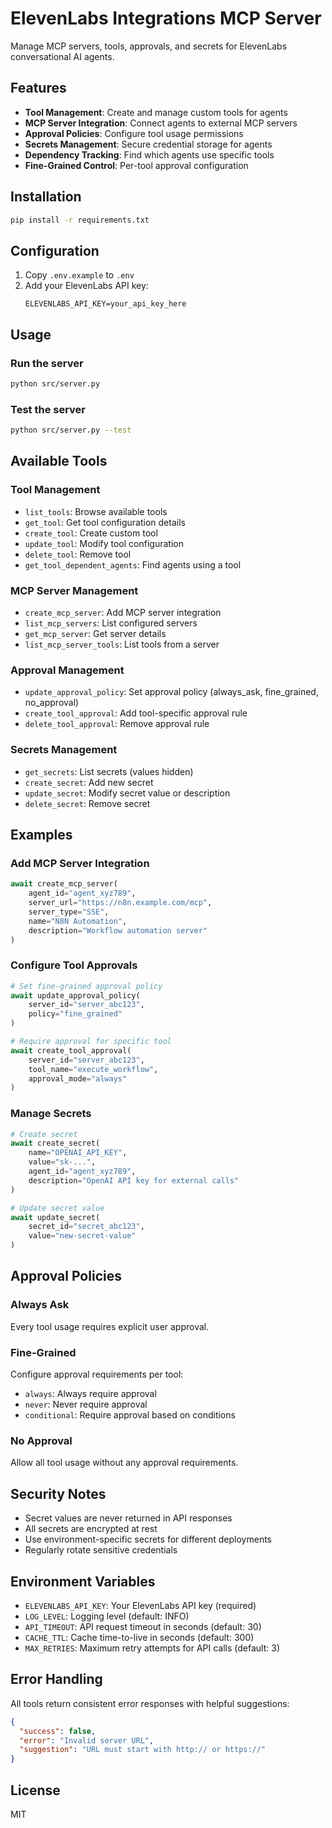 # ElevenLabs Integrations MCP Server

Manage MCP servers, tools, approvals, and secrets for ElevenLabs conversational AI agents.

## Features

- **Tool Management**: Create and manage custom tools for agents
- **MCP Server Integration**: Connect agents to external MCP servers
- **Approval Policies**: Configure tool usage permissions
- **Secrets Management**: Secure credential storage for agents
- **Dependency Tracking**: Find which agents use specific tools
- **Fine-Grained Control**: Per-tool approval configuration

## Installation

```bash
pip install -r requirements.txt
```

## Configuration

1. Copy `.env.example` to `.env`
2. Add your ElevenLabs API key:
   ```
   ELEVENLABS_API_KEY=your_api_key_here
   ```

## Usage

### Run the server

```bash
python src/server.py
```

### Test the server

```bash
python src/server.py --test
```

## Available Tools

### Tool Management

- `list_tools`: Browse available tools
- `get_tool`: Get tool configuration details
- `create_tool`: Create custom tool
- `update_tool`: Modify tool configuration
- `delete_tool`: Remove tool
- `get_tool_dependent_agents`: Find agents using a tool

### MCP Server Management

- `create_mcp_server`: Add MCP server integration
- `list_mcp_servers`: List configured servers
- `get_mcp_server`: Get server details
- `list_mcp_server_tools`: List tools from a server

### Approval Management

- `update_approval_policy`: Set approval policy (always_ask, fine_grained, no_approval)
- `create_tool_approval`: Add tool-specific approval rule
- `delete_tool_approval`: Remove approval rule

### Secrets Management

- `get_secrets`: List secrets (values hidden)
- `create_secret`: Add new secret
- `update_secret`: Modify secret value or description
- `delete_secret`: Remove secret

## Examples

### Add MCP Server Integration

```python
await create_mcp_server(
    agent_id="agent_xyz789",
    server_url="https://n8n.example.com/mcp",
    server_type="SSE",
    name="N8N Automation",
    description="Workflow automation server"
)
```

### Configure Tool Approvals

```python
# Set fine-grained approval policy
await update_approval_policy(
    server_id="server_abc123",
    policy="fine_grained"
)

# Require approval for specific tool
await create_tool_approval(
    server_id="server_abc123",
    tool_name="execute_workflow",
    approval_mode="always"
)
```

### Manage Secrets

```python
# Create secret
await create_secret(
    name="OPENAI_API_KEY",
    value="sk-...",
    agent_id="agent_xyz789",
    description="OpenAI API key for external calls"
)

# Update secret value
await update_secret(
    secret_id="secret_abc123",
    value="new-secret-value"
)
```

## Approval Policies

### Always Ask
Every tool usage requires explicit user approval.

### Fine-Grained
Configure approval requirements per tool:
- `always`: Always require approval
- `never`: Never require approval
- `conditional`: Require approval based on conditions

### No Approval
Allow all tool usage without any approval requirements.

## Security Notes

- Secret values are never returned in API responses
- All secrets are encrypted at rest
- Use environment-specific secrets for different deployments
- Regularly rotate sensitive credentials

## Environment Variables

- `ELEVENLABS_API_KEY`: Your ElevenLabs API key (required)
- `LOG_LEVEL`: Logging level (default: INFO)
- `API_TIMEOUT`: API request timeout in seconds (default: 30)
- `CACHE_TTL`: Cache time-to-live in seconds (default: 300)
- `MAX_RETRIES`: Maximum retry attempts for API calls (default: 3)

## Error Handling

All tools return consistent error responses with helpful suggestions:

```json
{
  "success": false,
  "error": "Invalid server URL",
  "suggestion": "URL must start with http:// or https://"
}
```

## License

MIT